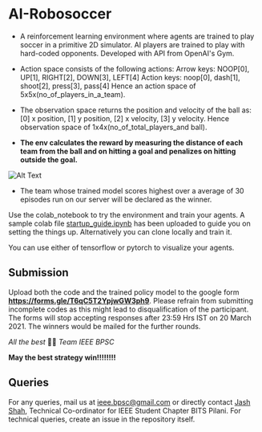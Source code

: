 # AI-Robosoccer

* A reinforcement learning environment where agents are trained to play soccer in a primitive 2D simulator. AI players are trained to play with hard-coded opponents. Developed with API from OpenAI's Gym.

* Action space consists of the following actions:
Arrow keys: NOOP[0], UP[1], RIGHT[2], DOWN[3], LEFT[4] 
Action keys: noop[0], dash[1], shoot[2], press[3], pass[4]
Hence an action space of 5x5x(no_of_players_in_a_team).

* The observation space returns the position and velocity of the ball as: [0] x position, [1] y position, [2] x velocity, [3] y velocity.
Hence observation space of 1x4x(no_of_total_players_and ball).

* **The env calculates the reward by measuring the distance of each team from the ball and on hitting a goal and penalizes on hitting outside the goal.**

![Alt Text](./assets/random_actions.gif)

* The team whose trained model scores highest over a average of 30 episodes run on our server will be declared as the winner. 

Use the colab_notebook to try the environment and train your agents. A sample colab file [startup_guide.ipynb](./startup_guide.ipynb) has been uploaded to guide you on setting the things up. Alternatively you can clone locally and train it.

You can use either of tensorflow or pytorch to visualize your agents. 

## Submission

Upload both the code and the trained policy model to the google form **https://forms.gle/T6qC5T2YpjwGW3ph9**. Please refrain from submitting incomplete codes as this might lead to disqualification of the participant.
The forms will stop accepting responses after 23:59 Hrs IST on 20 March 2021. The winners would be mailed for the further rounds. 

_All the best_ ✌🏻
_Team IEEE BPSC_

**May the best strategy win!!!!!!!!**

## Queries

For any queries, mail us at [ieee.bpsc@gmail.com](mailto:ieee.bpsc@gmail.com) or directly contact [Jash Shah](jashshah0801@gmail.com), Technical Co-ordinator for IEEE Student Chapter BITS Pilani.
For technical queries, create an issue in the repository itself. 

